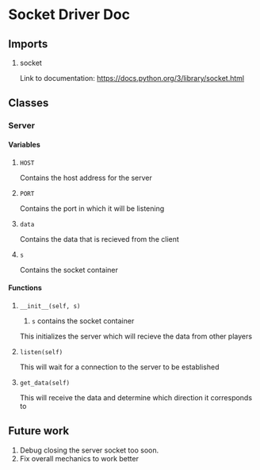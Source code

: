 # Socket Driver Doc

## Imports
1. socket

    Link to documentation: https://docs.python.org/3/library/socket.html

## Classes

### Server

#### Variables

1. `HOST`

   Contains the host address for the server
2. `PORT`

   Contains the port in which it will be listening
3. `data`

   Contains the data that is recieved from the client
4. `s`

   Contains the socket container

#### Functions

1. `__init__(self, s)`

   1. `s` contains the socket container

   This initializes the server which will recieve the data from other players
2. `listen(self)`

   This will wait for a connection to the server to be established
3. `get_data(self)`

   This will receive the data and determine which direction it corresponds to

## Future work

1. Debug closing the server socket too soon. 
2. Fix overall mechanics to work better